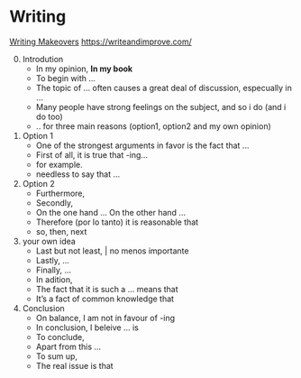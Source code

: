 # Writing

[Writing  Makeovers](https://www.flo-joe.co.uk/fce/students/writing/makeover/archive.htm)
https://writeandimprove.com/

0. Introdution
    * In my opinion, **In my book**
    * To begin with ...
    * The topic of ... often causes a great deal of discussion, especually in ...
    * Many people have strong feelings on the subject, and so i do (and i do too)
    * .. for three main reasons (option1, option2 and my own opinion)
1. Option 1
    * One of the strongest arguments in favor is the fact that ...
    * First of all, it is true that -ing...
    * for example.
    * needless to say that ...
2. Option 2
    * Furthermore, 
    * Secondly,
    * On the one hand ... On the other hand ...
    * Therefore (por lo tanto) it is reasonable that 
    * so, then, next
3. your own idea
    * Last but not least, | no menos importante
    * Lastly, ...
    * Finally, ...
    * In adition,
    * The fact that it is such a ... means that
    * It’s a fact of common knowledge that
4. Conclusion
    * On balance, I am not in favour of -ing
    * In conclusion, I beleive ... is
    * To conclude,
    * Apart from this ...
    * To sum up, 
    * The real issue is that


